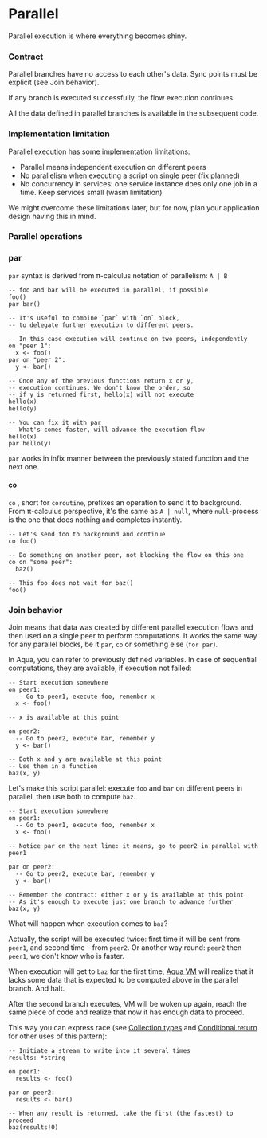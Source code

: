 # Parallel

Parallel execution is where everything becomes shiny.

### Contract

Parallel branches have no access to each other's data. Sync points must be explicit \(see Join behavior\).

If any branch is executed successfully, the flow execution continues.

All the data defined in parallel branches is available in the subsequent code.

### Implementation limitation

Parallel execution has some implementation limitations:

* Parallel means independent execution on different peers
* No parallelism when executing a script on single peer \(fix planned\)
* No concurrency in services: one service instance does only one job in a time. Keep services small \(wasm limitation\)

We might overcome these limitations later, but for now, plan your application design having this in mind.

### Parallel operations

### par

`par` syntax is derived from π-calculus notation of parallelism: `A | B`

```text
-- foo and bar will be executed in parallel, if possible
foo()
par bar()

-- It's useful to combine `par` with `on` block,
-- to delegate further execution to different peers.

-- In this case execution will continue on two peers, independently
on "peer 1":
  x <- foo()
par on "peer 2":
  y <- bar()
  
-- Once any of the previous functions return x or y,
-- execution continues. We don't know the order, so 
-- if y is returned first, hello(x) will not execute  
hello(x)
hello(y)  

-- You can fix it with par
-- What's comes faster, will advance the execution flow
hello(x)
par hello(y)
```

`par` works in infix manner between the previously stated function and the next one.

#### co

`co` , short for `coroutine`, prefixes an operation to send it to background. From π-calculus perspective, it's the same as `A | null`, where `null`-process is the one that does nothing and completes instantly.

```text
-- Let's send foo to background and continue
co foo()

-- Do something on another peer, not blocking the flow on this one
co on "some peer":
  baz()
  
-- This foo does not wait for baz()  
foo()  
```

### Join behavior

Join means that data was created by different parallel execution flows and then used on a single peer to perform computations. It works the same way for any parallel blocks, be it `par`, `co` or something else \(`for par`\).

In Aqua, you can refer to previously defined variables. In case of sequential computations, they are available, if execution not failed:

```text
-- Start execution somewhere
on peer1:
  -- Go to peer1, execute foo, remember x
  x <- foo()
  
-- x is available at this point
  
on peer2:
  -- Go to peer2, execute bar, remember y
  y <- bar()

-- Both x and y are available at this point
-- Use them in a function
baz(x, y)        
```

Let's make this script parallel: execute `foo` and `bar` on different peers in parallel, then use both to compute `baz`.

```text
-- Start execution somewhere
on peer1:
  -- Go to peer1, execute foo, remember x
  x <- foo()
  
-- Notice par on the next line: it means, go to peer2 in parallel with peer1
  
par on peer2:
  -- Go to peer2, execute bar, remember y
  y <- bar()

-- Remember the contract: either x or y is available at this point
-- As it's enough to execute just one branch to advance further
baz(x, y)
```

What will happen when execution comes to `baz`?

Actually, the script will be executed twice: first time it will be sent from `peer1`, and second time – from `peer2`. Or another way round: `peer2` then `peer1`, we don't know who is faster.

When execution will get to `baz` for the first time, [Aqua VM](../../aqua-vm.md) will realize that it lacks some data that is expected to be computed above in the parallel branch. And halt.

After the second branch executes, VM will be woken up again, reach the same piece of code and realize that now it has enough data to proceed.

This way you can express race \(see [Collection types](../types.md#collection-types) and [Conditional return](conditional.md#conditional-return) for other uses of this pattern\):

```text
-- Initiate a stream to write into it several times
results: *string

on peer1:
  results <- foo()

par on peer2:
  results <- bar()

-- When any result is returned, take the first (the fastest) to proceed
baz(results!0)
```

